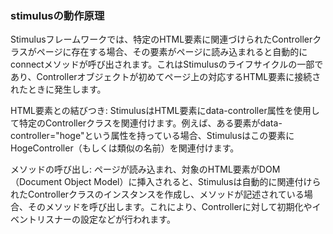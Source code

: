 ### stimulusの動作原理

Stimulusフレームワークでは、特定のHTML要素に関連づけられたControllerクラスがページに存在する場合、その要素がページに読み込まれると自動的にconnectメソッドが呼び出されます。これはStimulusのライフサイクルの一部であり、Controllerオブジェクトが初めてページ上の対応するHTML要素に接続されたときに発生します。

HTML要素との結びつき: StimulusはHTML要素にdata-controller属性を使用して特定のControllerクラスを関連付けます。例えば、ある要素がdata-controller="hoge"という属性を持っている場合、Stimulusはこの要素にHogeController（もしくは類似の名前）を関連付けます。

メソッドの呼び出し: ページが読み込まれ、対象のHTML要素がDOM（Document Object Model）に挿入されると、Stimulusは自動的に関連付けられたControllerクラスのインスタンスを作成し、メソッドが記述されている場合、そのメソッドを呼び出します。これにより、Controllerに対して初期化やイベントリスナーの設定などが行われます。